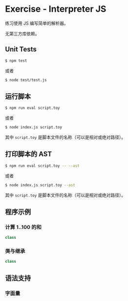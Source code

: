 # Exercise - Interpreter JS

练习使用 JS 编写简单的解析器。

无第三方库依赖。

## Unit Tests

```bash
$ npm test
```

或者

```bash
$ node test/test.js
```

## 运行脚本

```bash
$ npm run eval script.toy
```

或者

```bash
$ node index.js script.toy
```

其中 `script.toy` 是脚本文件的名称（可以是相对或绝对路径）。

## 打印脚本的 AST

```bash
$ npm run eval script.toy -- --ast
```

或者

```bash
$ node index.js script.toy --ast
```

其中 `script.toy` 是脚本文件的名称（可以是相对或绝对路径）。

## 程序示例

### 计算 1..100 的和

```js
class
```

### 类与继承

```js
class
```

## 语法支持

### 字面量

